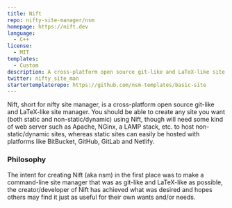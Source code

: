 ```yaml
---
title: Nift
repo: nifty-site-manager/nsm
homepage: https://nift.dev
language:
  - C++
license:
  - MIT
templates:
  - Custom
description: A cross-platform open source git-like and LaTeX-like site manager.
twitter: nifty_site_man
startertemplaterepo: https://github.com/nsm-templates/basic-site
---
```


Nift, short for nifty site manager, is a cross-platform open source git-like and LaTeX-like site manager. You should be able to create any site you want (both static and non-static/dynamic) using Nift, though will need some kind of web server such as Apache, NGinx, a LAMP stack, etc. to host non-static/dynamic sites, whereas static sites can easily be hosted with platforms like BitBucket, GitHub, GitLab and Netlify.

### Philosophy

The intent for creating Nift (aka nsm) in the first place was to make a command-line site manager that was as git-like and LaTeX-like as possible, the creator/developer of Nift has achieved what was desired and hopes others may find it just as useful for their own wants and/or needs.
